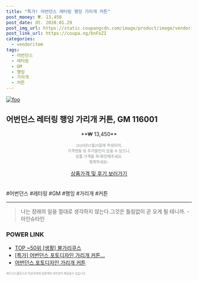 ```yaml
--- 
title: "특가! 어번던스 레터링 행잉 가리개 커튼" 
post_money: ₩. 13,450 
post_date: dt. 2020.01.29 
post_img_url: https://static.coupangcdn.com/image/product/image/vendoritem/2018/11/13/3489188324/02782ccf-7940-456d-a837-07ea7aaeb322.jpg 
post_link_url: https://coupa.ng/bnFoZI 
categories: 
  - vendoritem 
tags: 
  - 어번던스 
  - 레터링 
  - GM 
  - 행잉 
  - 가리개 
  - 커튼 
--- 
```

[![foo](https://static.coupangcdn.com/image/product/image/vendoritem/2018/11/13/3489188324/02782ccf-7940-456d-a837-07ea7aaeb322.jpg)](https://coupa.ng/bnFoZI) 

## 어번던스 레터링 행잉 가리개 커튼, GM 116001 
<p style="text-align: center;">**₩ 13,450**</p> 
<p style="text-align: center;"><span style="color: #898c8f; font-family: Georgia,Times,serif; font-size: 0.75em;">2020년01월29일에 작성되어, <br>가격변동 및 추가할인이 있을 수 있으니,<br> 상품 가격을 꼭!확인해주세요.<br>행복하세요~</span> 
</p>	 
<div markdown="0" style="text-align: center;"><a href="https://coupa.ng/bnFoZI" class="btn btn--success">상품가격 및 후기 보러가기</a></div> 
<br><br> 
  #어번던스 #레터링 #GM #행잉 #가리개 #커튼 
<hr> 

> 나는 장래의 일을 절대로 생각하지 않는다.그것은 틀림없이 곧 오게 될 테니까. -아인슈타인 


### POWER LINK

* <a href="https://blog.naver.com/fasyy4321/221778884529" target="_blank"> TOP ~50위 [생활] 불가리쿠스</a>
* <a href="https://blog.naver.com/santokki14/221788556429" target="_blank">[특가] 어번던스 포토디자인 가리개 커튼...</a>
* <a href="https://blog.naver.com/fasyy4321/221789486578" target="_blank">어번던스 포토디자인 가리개 커튼</a>

<span style="color: #898c8f; font-family: Georgia,Times,serif; font-size: 0.55em;">파트너스활동으로 작성자에게 일정액의 커미션이 제공될수 있습니다.</span> 
